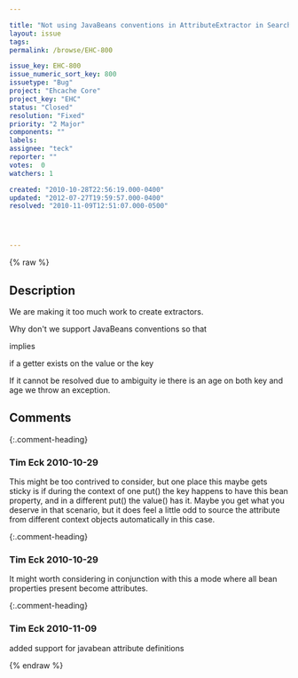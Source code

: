 ```yaml
---

title: "Not using JavaBeans conventions in AttributeExtractor in Search"
layout: issue
tags: 
permalink: /browse/EHC-800

issue_key: EHC-800
issue_numeric_sort_key: 800
issuetype: "Bug"
project: "Ehcache Core"
project_key: "EHC"
status: "Closed"
resolution: "Fixed"
priority: "2 Major"
components: ""
labels: 
assignee: "teck"
reporter: ""
votes:  0
watchers: 1

created: "2010-10-28T22:56:19.000-0400"
updated: "2012-07-27T19:59:57.000-0400"
resolved: "2010-11-09T12:51:07.000-0500"




---
```


{% raw %}

## Description

<div markdown="1" class="description">

We are making it too much work to create extractors. 

Why don't we support JavaBeans conventions so that 

<searchAttribute name="age"/>

implies

<searchAttribute name="age" expression="value.getAge()"/>

if a getter exists on the value or the key 

If it cannot be resolved due to ambiguity ie there is an age on both key and age we throw an exception.



</div>

## Comments


{:.comment-heading}
### **Tim Eck** <span class="date">2010-10-29</span>

<div markdown="1" class="comment">

This might be too contrived to consider, but one place this maybe gets sticky is if during the context of one put() the key happens to have this bean property, and in a different put() the value() has it. Maybe you get what you deserve in that scenario, but it does feel a little odd to source the attribute from different context objects automatically in this case. 



</div>


{:.comment-heading}
### **Tim Eck** <span class="date">2010-10-29</span>

<div markdown="1" class="comment">

It might worth considering in conjunction with this a mode where all bean properties present become attributes. 

</div>


{:.comment-heading}
### **Tim Eck** <span class="date">2010-11-09</span>

<div markdown="1" class="comment">

added support for javabean attribute definitions


</div>



{% endraw %}
